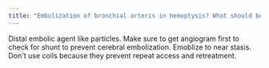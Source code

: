 ```yaml
---
title: "Embolization of bronchial arteris in hemoptysis? What should be done first?"
---
```

Distal embolic agent like particles. Make sure to get angiogram first to check for shunt to prevent cerebral embolization. Emoblize to near stasis. Don't use coils because they prevent repeat access and retreatment.

